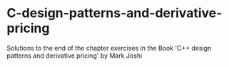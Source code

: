 # C-design-patterns-and-derivative-pricing

Solutions to the end of the chapter exercises in the Book 'C++ design patterns and derivative pricing' by Mark Joshi
